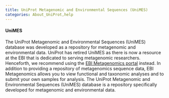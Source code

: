 ```yaml
---
title: UniProt Metagenomic and Environmental Sequences (UniMES)
categories: About_UniProt,help
---
```


#### UniMES

The UniProt Metagenomic and Environmental Sequences (UniMES) database was developed as a repository for metagenomic and environmental data. UniProt has retired UniMES as there is now a resource at the EBI that is dedicated to serving metagenomic researchers. Henceforth, we recommend using the [EBI Metagenomics portal](https://www.ebi.ac.uk/metagenomics/) instead. In addition to providing a repository of metagenomics sequence data, EBI Metagenomics allows you to view functional and taxonomic analyses and to submit your own samples for analysis. The UniProt Metagenomic and Environmental Sequences (UniMES) database is a repository specifically developed for metagenomic and environmental data.
